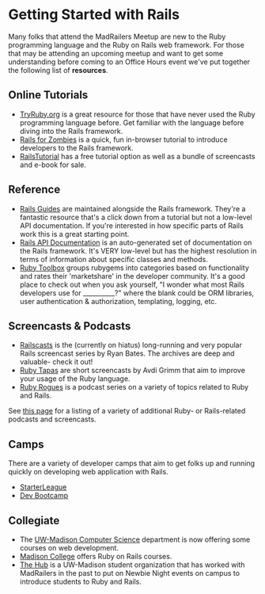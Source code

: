 # Getting Started with Rails

Many folks that attend the MadRailers Meetup are new to the Ruby programming language
and the Ruby on Rails web framework. For those that may be attending an upcoming meetup
and want to get some understanding before coming to an Office Hours event we've put
together the following list of **resources**.

<a name="tutorials"></a>
## Online Tutorials

* [TryRuby.org](http://tryruby.org/) is a great resource for those that have never used
the Ruby programming language before. Get familiar with the language before diving into
the Rails framework.
* [Rails for Zombies](http://railsforzombies.org/) is a quick, fun in-browser tutorial to
introduce developers to the Rails framework.
* [RailsTutorial](http://ruby.railstutorial.org/) has a free tutorial option as well as a
bundle of screencasts and e-book for sale.

<a name="reference"></a>
## Reference

* [Rails Guides](http://guides.rubyonrails.org/) are maintained alongside the Rails framework.
They're a fantastic resource that's a click down from a tutorial but not a low-level API
documentation. If you're interested in how specific parts of Rails work this is a great starting
point.
* [Rails API Documentation](http://api.rubyonrails.org/) is an auto-generated set of documentation
on the Rails framework. It's VERY low-level but has the highest resolution in terms of information
about specific classes and methods.
* [Ruby Toolbox](https://www.ruby-toolbox.com/) groups rubygems into categories based on
functionality and rates their 'marketshare' in the developer community. It's a good place to check
out when you ask yourself, "I wonder what most Rails developers use for __________?" where the blank
could be ORM libraries, user authentication &amp; authorization, templating, logging, etc.

<a name="screencasts"></a>
## Screencasts &amp; Podcasts

* [Railscasts](http://railscasts.com/) is the (currently on hiatus) long-running and very popular Rails
screencast series by Ryan Bates. The archives are deep and valuable- check it out!
* [Ruby Tapas](http://www.rubytapas.com/) are short screencasts by Avdi Grimm that aim to improve your
usage of the Ruby language.
* [Ruby Rogues](http://rubyrogues.com/) is a podcast series on a variety of topics related to Ruby and
Rails.

See [this page](http://thinkinginrails.com/2010/04/favorite-ruby-and-rails-podcasts/) for a listing of
a variety of additional Ruby- or Rails-related podcasts and screencasts.

<a name="camps"></a>
## Camps

There are a variety of developer camps that aim to get folks up and running quickly on developing web
application with Rails.

* [StarterLeague](http://www.starterleague.com/)
* [Dev Bootcamp](http://devbootcamp.com/)

<a name="collegiate"></a>
## Collegiate

* The [UW-Madison Computer Science](http://cs.wisc.edu) department is now offering some courses on web
development.
* [Madison College](http://madisoncollege.edu/program-info/it-web-analyst-programmer) offers Ruby on Rails
courses.
* [The Hub](http://thehubclub.wordpress.com/) is a UW-Madison student organization that has worked with
MadRailers in the past to put on Newbie Night events on campus to introduce students to Ruby and Rails.
